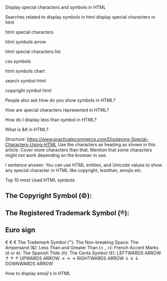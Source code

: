 Display special characters and symbols in HTML

Searches related to display symbols in html
display special characters in html

html special characters

html symbols arrow

html special characters list

css symbols

html symbols chart

search symbol html

copyright symbol html

People also ask
How do you show symbols in HTML?

How are special characters represented in HTML?

How do I display less than symbol in HTML?

What is &# in HTML?



Structure:
https://www.practicalecommerce.com/Displaying-Special-Characters-Using-HTML
Use the characters as heading as shown in this article. Cover more characters than that.
Mention that some characters might not work depending on the browser in use.


I sentence answer:
You can use HTML entities, and Unicode values to show any special character in HTML like copyright, lessthan, emojis etc.

Top 10 most Used HTML symbols
## The Copyright Symbol (©):
## The Registered Trademark Symbol (®):
## Euro sign
€	&#8364;	&euro;
The Trademark Symbol (™):
The Non-breaking Space:
The Ampersand (&):
Less Than and Greater Than (< , >):
French Accent Marks (é or è):
The Spanish Tilde (ñ):
The Cents Symbol (¢):
LEFTWARDS ARROW
↑	&#8593;	&uarr;	UPWARDS ARROW
→	&#8594;	&rarr;	RIGHTWARDS ARROW
↓	&#8595;	&darr;	DOWNWARDS ARROW


How to display emoji's in HTML
